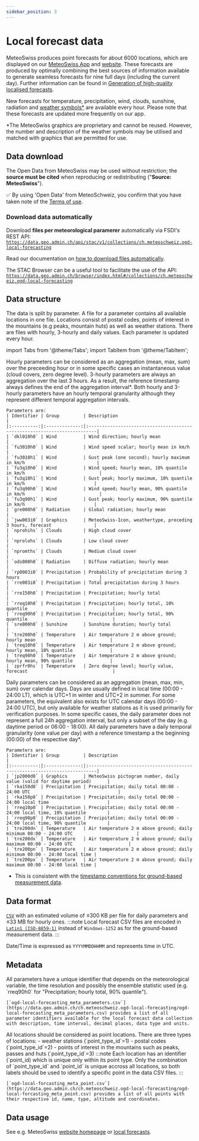 ```yaml
---
sidebar_position: 3
---
```


# Local forecast data

MeteoSwiss produces point forecasts for about 6000 locations, which are displayed on our [MeteoSwiss App](https://www.meteoswiss.admin.ch/services-and-publications/service/weather-and-climate-products/meteoswiss-app.html) and [website](https://www.meteoswiss.admin.ch/local-forecasts/geneva/1201.html#forecast-tab=detail-view). These forecasts are produced by optimally combining the best sources of information available to generate seamless forecasts for nine full days (including the current day). Further information can be found in [Generation of high-quality localised forecasts](https://www.meteoswiss.admin.ch/weather/warning-and-forecasting-systems/generation-of-high-quality-localised-forecasts.html).

New forecasts for temperature, precipitation, wind, clouds, sunshine, radiation and [weather symbols*](https://www.meteoswiss.admin.ch/weather/weather-and-climate-from-a-to-z/weather-symbols.html) are available every hour. Please note that these forecasts are updated more frequently on our app.

*The MeteoSwiss graphics are proprietary and cannot be reused. However, the number and description of the weather symbols may be utilised and matched with graphics that are permitted for use.

## Data download

The Open Data from MeteoSwiss may be used without restriction; the **source must be cited** when reproducing or redistributing ("**Source: MeteoSwiss**").

:white_check_mark: By using 'Open Data' from MeteoSchweiz, you confirm that you have taken note of the [Terms of use](/general/terms-of-use).

### Download data automatically

Download **files per meteorological paramerer** automatically via FSDI's REST API: [`https://data.geo.admin.ch/api/stac/v1/collections/ch.meteoschweiz.ogd-local-forecasting`](https://data.geo.admin.ch/api/stac/v1/collections/ch.meteoschweiz.ogd-local-forecasting)

Read our documentation on [how to download files automatically](/general/download#how-to-download-files-automatically).

The STAC Browser can be a useful tool to facilitate the use of the API: [`https://data.geo.admin.ch/browser/index.html#/collections/ch.meteoschweiz.ogd-local-forecasting`](https://data.geo.admin.ch/browser/index.html#/collections/ch.meteoschweiz.ogd-local-forecasting)


## Data structure

The data is split by parameter. A file for a parameter contains all available locations in one file. Locations consist of postal codes, points of interest in the mountains (e.g peaks, mountain huts) as well as weather stations. There are files with hourly, 3-hourly and daily values. Each parameter is updated every hour.

import Tabs from '@theme/Tabs';
import TabItem from '@theme/TabItem';

<Tabs queryString="data-structure">
  <TabItem value="hourly-parameters" label="Hourly and 3-hourly parameters">
    Hourly parameters can be considered as an aggregation (mean, max, sum) over the preceeding hour or in some specific cases an instantaneous value (cloud covers, zero degree level). 3-hourly parameters are always an aggregation over the last 3 hours. As a result, the reference timestamp always defines the end of the aggregation interval*. Both hourly and 3-hourly parameters have an hourly temporal granularity although they represent different temporal aggregation intervals.

    Parameters are:
    | Identifier | Group         | Description                                                              |
    |:----------:|:-------------:|:-------------------------------------------------------------------------|
    | `dkl010h0` | Wind          | Wind direction; hourly mean                                              |
    | `fu3010h0` | Wind          | Wind speed scalar; hourly mean in km/h                                   |
    | `fu3010h1` | Wind          | Gust peak (one second); hourly maximum in km/h                           |
    | `fu3q10h0` | Wind          | Wind speed; hourly mean, 10% quantile in km/h                            |
    | `fu3q10h1` | Wind          | Gust peak; hourly maximum, 10% quantile in km/h                          |
    | `fu3q90h0` | Wind          | Wind speed; hourly mean, 90% quantile in km/h                            |
    | `fu3q90h1` | Wind          | Gust peak; hourly maximum, 90% quantile in km/h                          |
    | `gre000h0` | Radiation     | Global radiation; hourly mean                                            |
    | `jww003i0` | Graphics      | MeteoSwiss-Icon, weathertype, preceding 3 hours, forecast                |
    | `nprohihs` | Clouds        | High cloud cover                                                         |
    | `nprolohs` | Clouds        | Low cloud cover                                                          |
    | `npromths` | Clouds        | Medium cloud cover                                                       |
    | `ods000h0` | Radiation     | Diffuse radiation; hourly mean                                           |
    | `rp0003i0` | Precipitation | Probability of precipitation during 3 hours                              |
    | `rre003i0` | Precipitation | Total precipitation during 3 hours                                       |
    | `rre150h0` | Precipitation | Precipitation; hourly total                                              |
    | `rreq10h0` | Precipitation | Precipitation; hourly total, 10% quantile                                |
    | `rreq90h0` | Precipitation | Precipitation; hourly total, 90% quantile                                |
    | `sre000h0` | Sunshine      | Sunshine duration; hourly total                                          |
    | `tre200h0` | Temperature   | Air temperature 2 m above ground; hourly mean                            |
    | `treq10h0` | Temperature   | Air temperature 2 m above ground; hourly mean, 10% quantile              |
    | `treq90h0` | Temperature   | Air temperature 2 m above ground; hourly mean, 90% quantile              |
    | `zprfr0hs` | Temperature   | Zero degree level; hourly value, forecast                                |


  </TabItem>
  <TabItem value="daily-parameters" label="Daily parameters">
    Daily parameters can be considered as an aggregation (mean, max, min, sum) over calendar days. Days are usually defined in local time (00:00 - 24:00 LT), which is UTC+1 in winter and UTC+2 in summer. For some parameters, the equivalent also exists for UTC calendar days (00:00 - 24:00 UTC), but only available for weather stations as it is used primarily for verification purposes. In some specific cases, the daily parameter does not represent a full 24h aggregation interval, but only a subset of the day (e.g. daytime period or 06:00 - 18:00). All daily parameters have a daily temporal granularity (one value per day) with a reference timestamp a the beginning (00:00) of the respective day*. 
    
    Parameters are:
    | Identifier | Group         | Description                                                              |
    |:----------:|:-------------:|:-------------------------------------------------------------------------|
    | `jp2000d0` | Graphics      | MeteoSwiss pictogram number, daily value (valid for daytime period)      |
    | `rka150d0` | Precipitation | Precipitation; daily total 00:00 - 24:00 UTC                                 |
    | `rka150p0` | Precipitation | Precipitation; daily total 00:00 - 24:00 local time                      |
    | `rreq10p0` | Precipitation | Precipitation; daily total 00:00 - 24:00 local time, 10% quantile        |
    | `rreq90p0` | Precipitation | Precipitation; daily total 00:00 - 24:00 local time, 90% quantile        |
    | `tre200dn` | Temperature   | Air temperature 2 m above ground; daily minimum 00:00 - 24:00 UTC                        |
    | `tre200dx` | Temperature   | Air temperature 2 m above ground; daily maximum 00:00 - 24:00 UTC                     |
    | `tre200pn` | Temperature   | Air temperature 2 m above ground; daily minimum 00:00 - 24:00 local time |
    | `tre200px` | Temperature   | Air temperature 2 m above ground; daily maximum 00:00 - 24:00 local time |
    
  </TabItem>
</Tabs>

* This is consistent with the [timestamp conventions for ground-based measurement data](/general/download#time-stamps-and-time-intervals).

## Data format

[`CSV`](https://opendatadocs.meteoswiss.ch/general/download#column-separators-and-decimal-dividers) with an estimated volume of ≤300 KB per file for daily parameters and ≤33 MB for hourly ones. 
:::note
Local forecast CSV files are encoded in [`Latin1 (ISO-8859-1)`](https://en.wikipedia.org/wiki/ISO/IEC_8859-1) instead of `Windows-1252` as for the ground-based measurement data.
:::

Date/Time is expressed as `YYYYMMDDHHMM` and represents time in UTC.


## Metadata

<Tabs queryString="metadata">
  <TabItem value="parameters" label="Parameters">
    All parameters have a unique identifier that depends on the meteorological variable, the time resolution and possibly the ensemble statistic used (e.g. `rreq90h0` for "Precipitation; hourly total, 90% quantile").
    
    [`ogd-local-forecasting_meta_parameters.csv`](https://data.geo.admin.ch/ch.meteoschweiz.ogd-local-forecasting/ogd-local-forecasting_meta_parameters.csv) provides a list of all parameter identifiers available for the local forecast data collection with description, time interval, decimal places, data type and units.
  </TabItem>
  <TabItem value="locations" label="Locations">
    All locations should be considered as point locations. There are three types of locations:
    - weather stations (`point_type_id`=1)
    - postal codes (`point_type_id`=2)
    - points of interest in the mountains such as peaks, passes and huts (`point_type_id`=3)
    :::note
    Each location has an identifier (`point_id) which is unique only within its point type. Only the combination of `point_type_id` and `point_id` is unique accross all locations, so both labels should be used to identify a specific point in the data CSV files.
    :::

    [`ogd-local-forcasting_meta_point.csv`](https://data.geo.admin.ch/ch.meteoschweiz.ogd-local-forecasting/ogd-local-forcasting_meta_point.csv) provides a list of all points with their respective id, name, type, altitude and coordinates.
  </TabItem>
</Tabs>


## Data usage

See e.g. MeteoSwiss [website homepage](https://www.meteoswiss.admin.ch/#tab=forecast-map) or [local forecasts](https://www.meteoswiss.admin.ch/local-forecasts/geneva/1201.html#forecast-tab=detail-view).






